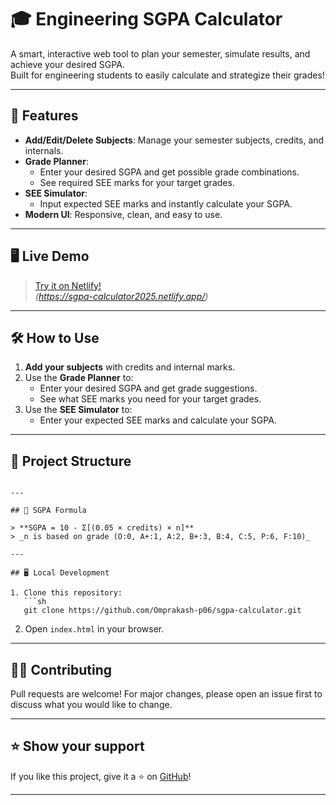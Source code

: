 # 🎓 Engineering SGPA Calculator

A smart, interactive web tool to plan your semester, simulate results, and achieve your desired SGPA.  
Built for engineering students to easily calculate and strategize their grades!

---

## 🚀 Features

- **Add/Edit/Delete Subjects**: Manage your semester subjects, credits, and internals.
- **Grade Planner**:  
  - Enter your desired SGPA and get possible grade combinations.
  - See required SEE marks for your target grades.
- **SEE Simulator**:  
  - Input expected SEE marks and instantly calculate your SGPA.
- **Modern UI**: Responsive, clean, and easy to use.

---

## 🖥️ Live Demo

> [Try it on Netlify!](#)  
> *(https://sgpa-calculator2025.netlify.app/)*

---


## 🛠️ How to Use

1. **Add your subjects** with credits and internal marks.
2. Use the **Grade Planner** to:
   - Enter your desired SGPA and get grade suggestions.
   - See what SEE marks you need for your target grades.
3. Use the **SEE Simulator** to:
   - Enter your expected SEE marks and calculate your SGPA.

---

## 📄 Project Structure

```

---

## 📝 SGPA Formula

> **SGPA = 10 - Σ[(0.05 × credits) × n]**  
> _n is based on grade (O:0, A+:1, A:2, B+:3, B:4, C:5, P:6, F:10)_

---

## 🖥️ Local Development

1. Clone this repository:
   ```sh
   git clone https://github.com/Omprakash-p06/sgpa-calculator.git
   ```
2. Open `index.html` in your browser.

---

## 🙋‍♂️ Contributing

Pull requests are welcome! For major changes, please open an issue first to discuss what you would like to change.

---

## ⭐️ Show your support

If you like this project, give it a ⭐️ on [GitHub](https://github.com/Omprakash-p06/sgpa-calculator)!

---

